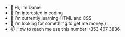 - 👋 Hi, I’m Daniel
- 👀 I’m interested in coding
- 🌱 I’m currently learning HTML and CSS
- 💞️ I’m looking for something to get me money:)
- 📫 How to reach me use this number +353 407 3836


